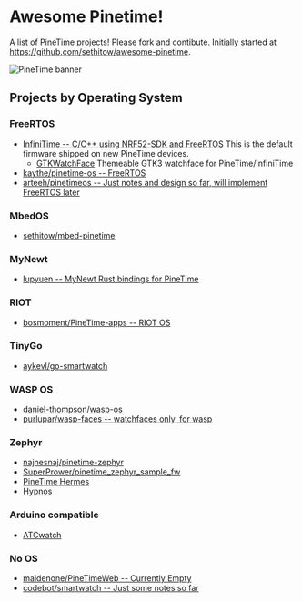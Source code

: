 # Awesome Pinetime!

A list of [PineTime](https://www.pine64.org/pinetime/) projects! Please fork and contibute. Initially started at https://github.com/sethitow/awesome-pinetime.

![PineTime banner](media/PineTime_leaflet.jpg)

## Projects by Operating System

### FreeRTOS
- [InfiniTime -- C/C++ using NRF52-SDK and FreeRTOS](https://github.com/JF002/InfiniTime) This is the default firmware shipped on new PineTime devices.
  - [GTKWatchFace](https://codeberg.org/MorsMortium/GTKWatchFace) Themeable GTK3 watchface for PineTime/InfiniTime
- [kaythe/pinetime-os -- FreeRTOS](https://github.com/kaythe/pinetime-os)
- [arteeh/pinetimeos -- Just notes and design so far, will implement FreeRTOS later](https://gitlab.com/arteeh/pinetimeos)

### MbedOS
- [sethitow/mbed-pinetime](https://github.com/sethitow/mbed-pinetime)

### MyNewt
- [lupyuen -- MyNewt Rust bindings for PineTime](https://github.com/lupyuen/stm32bluepill-mynewt-sensor/tree/pinetime)

### RIOT
- [bosmoment/PineTime-apps -- RIOT OS](https://github.com/bosmoment/PineTime-apps)

### TinyGo
- [aykevl/go-smartwatch](https://github.com/aykevl/go-smartwatch/blob/master/smartwatch_pinetime-devkit0.go)

### WASP OS
- [daniel-thompson/wasp-os](https://github.com/daniel-thompson/wasp-os)
- [purlupar/wasp-faces -- watchfaces only, for wasp](https://gitlab.com/purlupar/wasp-faces)

### Zephyr
- [najnesnaj/pinetime-zephyr](https://github.com/najnesnaj/pinetime-zephyr)
- [SuperPrower/pinetime_zephyr_sample_fw](https://github.com/SuperPrower/pinetime_zephyr_sample_fw)
- [PineTime Hermes](https://github.com/Dejvino/pinetime-hermes-firmware)
- [Hypnos](https://github.com/endian-albin/pinetime-hypnos)

### Arduino compatible
- [ATCwatch](https://github.com/atc1441/ATCwatch)

### No OS
- [maidenone/PineTimeWeb -- Currently Empty](https://github.com/maidenone/PineTimeWeb)
- [codebot/smartwatch -- Just some notes so far](https://github.com/codebot/smartwatch)
